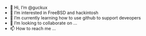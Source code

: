 - 👋 Hi, I’m @guckux
- 👀 I’m interested in FreeBSD and hackintosh
- 🌱 I’m currently learning how to use github to support deveopers
- 💞️ I’m looking to collaborate on ...
- 📫 How to reach me ...

<!---
guckux/guckux is a ✨ special ✨ repository because its `README.md` (this file) appears on your GitHub profile.
You can click the Preview link to take a look at your changes.
--->
